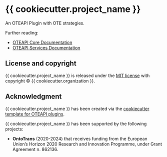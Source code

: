 # {{ cookiecutter.project_name }}

An OTEAPI Plugin with OTE strategies.

Further reading:

- [OTEAPI Core Documentation](https://emmc-asbl.github.io/oteapi-core)
- [OTEAPI Services Documentation](https://emmc-asbl.github.io/oteapi-services)

## License and copyright

{{ cookiecutter.project_name }} is released under the [MIT license](LICENSE.md) with copyright &copy; {{ cookiecutter.organization }}.

## Acknowledgment

{{ cookiecutter.project_name }} has been created via the [cookiecutter](https://cookiecutter.readthedocs.io/) [template for OTEAPI plugins](https://github.com/EMMC-ASBL/oteapi-plugin-template).

{{ cookiecutter.project_name }} has been supported by the following projects:

- **OntoTrans** (2020-2024) that receives funding from the European Union’s Horizon 2020 Research and Innovation Programme, under Grant Agreement n. 862136.
